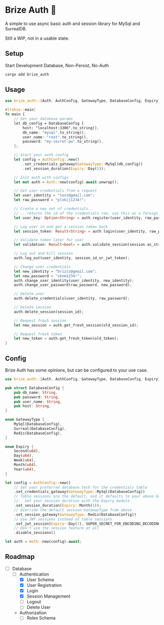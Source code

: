 # Brize Auth :construction:

A simple to use async basic auth and session library for MySql and SurrealDB.

Still a WIP, not in a usable state.

## Setup

Start Development Database, Non-Persist, No-Auth

```bash
cargo add brize_auth
```

## Usage

```rust
use brize_auth::{Auth, AuthConfig, GatewayType, DatabaseConfig, Expiry};

#[tokio::main]
fn main {
    // Set your database params
    let db_config = DatabaseConfig {
        host: "localhost:3306".to_string(),
        db_name: "mysql".to_string(),
        user_name: "root".to_string(),
        password: "my-secret-pw".to_string(),
    };

    // Start your auth config
    let config = AuthConfig::new()
        .set_credentials_gateway(GatewayType::MySql(db_config))
        .set_session_duration(Expiry::Day(1));

    // Init auth with configs
    let mut auth = Auth::new(config).await.unwrap();

    // Get user credentials from a request
    let user_identity = "test@gmail.com";
    let raw_password = "plokij1234!";

    // Create a new set of credentials..
    // .. returns the id of the credentials row, use this as a foreign key on your user table
    let user_key: Option<String> = auth.register(user_identity, raw_password).await;

    // Log user in and get a session token back
    let session_token: Result<String> = auth.login(user_identity, raw_password).await;

    // Validate token later for user
    let validation: Result<bool> = auth.validate_session(session.as_str()).await;

    // Log out and kill session
    auth.log_out(user_identity, session_id_or_jwt_token);

    // Change user credentials
    let new_identity = "brizzz@gmail.com";
    let new_password = "vbnm1234!";
    auth.change_user_identity(user_identity, new_identity);
    auth.change_user_password(raw_password, new_password);

    // Delete user
    auth.delete_credentials(user_identity, raw_password);

    // Delete session
    auth.delete_session(session_id);

    // Request fresh session
    let new_session = auth.get_fresh_session(old_session_id);

    // Request fresh token
    let new_token = auth.get_fresh_token(old_token);
}
```

## Config

Brize Auth has some opinions, but can be configured to your use case.

```rust
use brize_auth::{Auth, AuthConfig, GatewayType, DatabaseConfig, Expiry};

pub struct DatabaseConfig {
    pub db_name: String,
    pub password: String,
    pub user_name: String,
    pub host: String,
}

enum GatewayType {
    MySql(DatabaseConfig),
    Surreal(DatabaseConfig),
    Redis(DatabaseConfig),
}

enum Expiry {
    Second(u64),
    Day(u64),
    Week(u64),
    Month(u64),
    Year(u64),
}

let config = AuthConfig::new()
    // Set your preferred database tech for the credentials table
    .set_credentials_gateway(GatewayType::MySql(DatabaseConfig))
    // Table sessions are the default, and it defaults to your above GatewayType...
    //.. Set your session duration with the Expiry module
    .set_session_duration(Expiry::Month(1));
    // Override the default session GatewayType from above
    .set_session_gateway(GatewayType::Redis(DatabaseConfig))
    // Use JWT sessions instead of table sessions
    .set_jwt_session(Expiry::Day(1), SUPER_SECRET_FOR_ENCODING_DECODING);
    // Don't use the session feature at all
    .disable_sessions()

let auth = Auth::new(config).await;
```

## Roadmap

- [ ] Database
  - [ ] Authentication
    - [x] User Schema
    - [x] User Registration
    - [x] Login
    - [x] Session Management
    - [ ] Logout
    - [ ] Delete User
  - Authorization
    - [ ] Roles Schema
